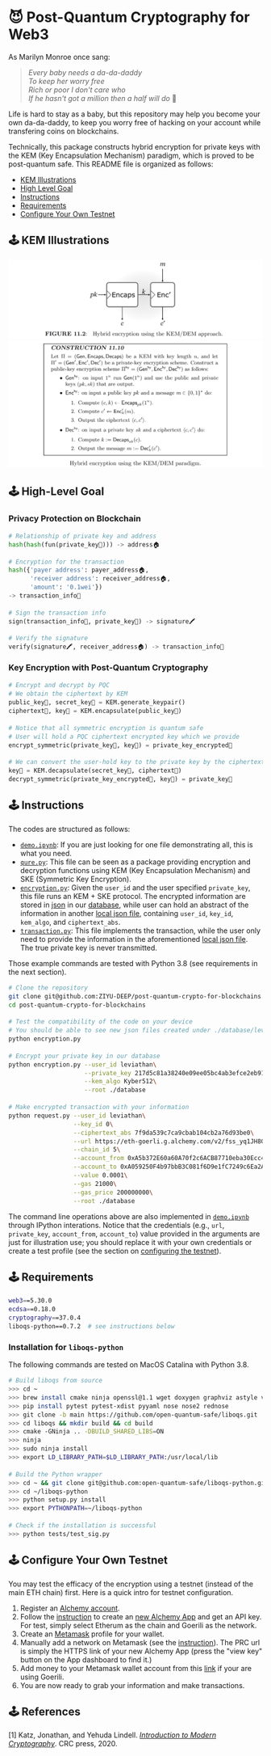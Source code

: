 # 😈 Post-Quantum Cryptography for Web3

As Marilyn Monroe once sang:
> *Every baby needs a da-da-daddy*\
> *To keep her worry free*\
> *Rich or poor I don't care who*\
> *If he hasn't got a million then a half will do* 💸

Life is hard to stay as a baby, but this repository may help you become your own da-da-daddy, to keep you worry free of hacking on your account while transfering coins on blockchains.

Technically, this package constructs hybrid encryption for private keys with the KEM (Key Encapsulation Mechanism) paradigm, which is proved to be post-quantum safe. This README file is organized as follows:
- [KEM Illustrations](#-kem-illustrations)
- [High Level Goal](#-high-level-goal)
- [Instructions](#-instructions)
- [Requirements](#-requirements)
- [Configure Your Own Testnet](#-configure-your-own-testnet)

## 🕹 KEM Illustrations
![kem-illustration](images/kem-illustration.png)
![kem-algo](images/kem-algo.png)
<!-- The key pair generation are run only once, and we assume that the secret key is stored securely by the receiver. -->
<!-- We assume that the channel is unsafe. -->
<!-- Suppose that if there is no EMS and we directly transmit the key, then this key may be intercepted and be used to decrypt the message. -->
<!-- Thus, KEM is introduced. In this case, only the ciphertext is transmitted (assuming that the secret key is pre-saved by the receiver). -->
<!-- Even if the attacker intercepts the ciphertext, he will not be able to guess even a bit for the key, which is used to encode the message. -->

## 🕹 High-Level Goal
### Privacy Protection on Blockchain
```python
# Relationship of private key and address
hash(hash(fun(private_key🔑))) -> address🏠

# Encryption for the transaction
hash({'payer address': payer_address🏠,
      'receiver address': receiver_address🏠,
      'amount': '0.1wei'})   
-> transaction_info🧾

# Sign the transaction info
sign(transaction_info🧾, private_key🔑) -> signature🖍

# Verify the signature
verify(signature🖍, receiver_address🏠) -> transaction_info🧾
```
### Key Encryption with Post-Quantum Cryptography
```python
# Encrypt and decrypt by PQC
# We obtain the ciphertext by KEM
public_key💉, secret_key🧬 = KEM.generate_keypair()
ciphertext📜, key💊 = KEM.encapsulate(public_key💉)

# Notice that all symmetric encryption is quantum safe
# User will hold a PQC ciphertext encrypted key which we provide
encrypt_symmetric(private_key🔑, key💊) = private_key_encrypted🔐

# We can convert the user-hold key to the private key by the ciphertext
key💊 = KEM.decapsulate(secret_key🧬, ciphertext📜)
decrypt_symmetric(private_key_encrypted🔐, key💊) = private_key🔑
```

## 🕹 Instructions
The codes are structured as follows:
- [`demo.ipynb`](https://github.com/ZIYU-DEEP/post-quantum-crypto-for-blockchains/blob/main/demo.ipynb): If you are just looking for one file demonstrating all, this is what you need.
- [`qure.py`](https://github.com/ZIYU-DEEP/post-quantum-crypto-for-blockchains/blob/main/encryption.py): This file can be seen as a package providing encryption and decryption functions using KEM (Key Encapsulation Mechanism) and SKE (Symmetric Key Encryption).
- [`encryption.py`](https://github.com/ZIYU-DEEP/post-quantum-crypto-for-blockchains/blob/main/encryption.py): Given the `user_id` and the user specified `private_key`, this file runs an KEM + SKE protocol. The encrypted information are stored in [json](https://github.com/ZIYU-DEEP/post-quantum-crypto-for-blockchains/blob/main/database/leviathan/0.json) in our [database](https://github.com/ZIYU-DEEP/post-quantum-crypto-for-blockchains/tree/main/database/), while user can hold an abstract of the information in another [local json file](https://github.com/ZIYU-DEEP/post-quantum-crypto-for-blockchains/blob/main/database/leviathan/0_local.json), containing `user_id`, `key_id`, `kem_algo`, and `ciphertext_abs`.
- [`transaction.py`](https://github.com/ZIYU-DEEP/post-quantum-crypto-for-blockchains/blob/main/transaction.py): This file implements the transaction, while the user only need to provide the information in the aforementioned [local json file](https://github.com/ZIYU-DEEP/post-quantum-crypto-for-blockchains/blob/main/database/leviathan/0_local.json). The true private key is never transmitted.

Those example commands are tested with Python 3.8 (see requirements in the next section).
```bash
# Clone the repository
git clone git@github.com:ZIYU-DEEP/post-quantum-crypto-for-blockchains.git
cd post-quantum-crypto-for-blockchains

# Test the compatibility of the code on your device
# You should be able to see new json files created under ./database/leviathan/
python encryption.py

# Encrypt your private key in our database
python encryption.py --user_id leviathan\
                     --private_key 217d5c81a38240e09ee05bc4ab3efce2eb91d24973162f9833ed18aa7b4460b9\
                     --kem_algo Kyber512\
                     --root ./database

# Make encrypted transaction with your information
python request.py --user_id leviathan\
                  --key_id 0\
                  --ciphertext_abs 7f9da539c7ca9cbab104cb2a76d93be0\
                  --url https://eth-goerli.g.alchemy.com/v2/fss_yq1JH8COJapGjbQCuaCD77JrjQRp\
                  --chain_id 5\
                  --account_from 0xA5b372E60a60A70f2c6ACB87710eba30Ecc4D479\
                  --account_to 0xA059250F4b97bbB3C081f6D9e1fC7249c6Ea2A0c\
                  --value 0.0001\
                  --gas 21000\
                  --gas_price 200000000\
                  --root ./database
```
The command line operations above are also implemented in [`demo.ipynb`](https://github.com/ZIYU-DEEP/post-quantum-crypto-for-blockchains/blob/main/demo.ipynb) through IPython interations. Notice that the credentials (e.g., `url`, `private_key`, `account_from`, `account_to`) value provided in the arguments are just for illustration use; you should replace it with your own credentials or create a test profile (see the section on [configuring the testnet](#-configure-your-own-testnet)).

## 🕹 Requirements
```bash
web3==5.30.0
ecdsa==0.18.0
cryptography==37.0.4
liboqs-python==0.7.2  # see instructions below
```
### Installation for `liboqs-python`
The following commands are tested on MacOS Catalina with Python 3.8.
```bash
# Build liboqs from source
>>> cd ~
>>> brew install cmake ninja openssl@1.1 wget doxygen graphviz astyle valgrind
>>> pip install pytest pytest-xdist pyyaml nose nose2 rednose
>>> git clone -b main https://github.com/open-quantum-safe/liboqs.git
>>> cd liboqs && mkdir build && cd build
>>> cmake -GNinja .. -DBUILD_SHARED_LIBS=ON
>>> ninja
>>> sudo ninja install
>>> export LD_LIBRARY_PATH=$LD_LIBRARY_PATH:/usr/local/lib

# Build the Python wrapper
>>> cd ~ && git clone git@github.com:open-quantum-safe/liboqs-python.git
>>> cd ~/liboqs-python
>>> python setup.py install
>>> export PYTHONPATH=~/liboqs-python

# Check if the installation is successful
>>> python tests/test_sig.py
```

## 🕹 Configure Your Own Testnet
You may test the efficacy of the encryption using a testnet (instead of the main ETH chain) first. Here is a quick intro for testnet configuration.
1. Register an [Alchemy account](https://www.alchemy.com/).
2. Follow the [instruction](https://docs.alchemy.com/docs/alchemy-quickstart-guide) to create an [new Alchemy App](https://dashboard.alchemy.com/apps) and get an API key. For test, simply select Etherum as the chain and Goerili as the network.
3. Create an [Metamask](https://metamask.io/) profile for your wallet.
4. Manually add a network on Metamask (see the [instruction](https://docs.alchemy.com/docs/how-to-add-alchemy-rpc-endpoints-to-metamask)). The PRC url is simply the HTTPS link of your new Alchemy App (press the "view key" button on the App dashboard to find it.)
5. Add money to your Metamask wallet account from this [link](https://goerlifaucet.com/) if your are using Goerili.
6. You are now ready to grab your information and make transactions.

## 🕹 References
[1] Katz, Jonathan, and Yehuda Lindell. [*Introduction to Modern Cryptography*](http://library.lol/main/E59B838EB90F79A638831BEDCEAA5179). CRC press, 2020.
